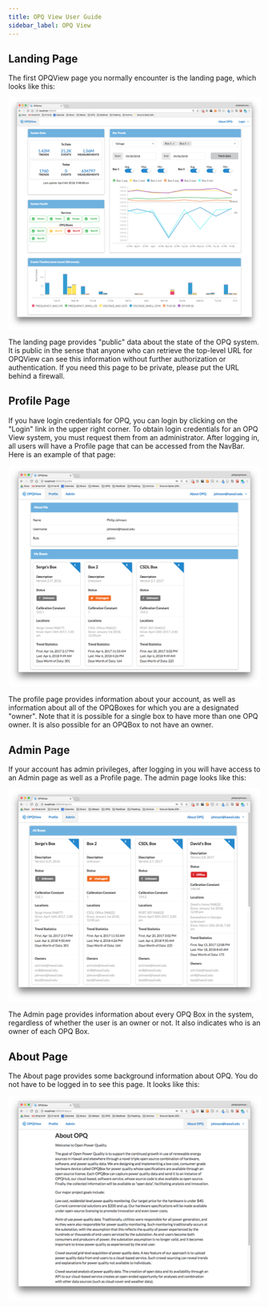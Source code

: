 ```yaml
---
title: OPQ View User Guide
sidebar_label: OPQ View
---
```


## Landing Page

The first OPQView page you normally encounter is the landing page, which looks like this: 

<img src="/docs/assets/view/opqview-landing-page.png" >

The landing page provides "public" data about the state of the OPQ system. It is public in the sense that anyone who can retrieve the top-level URL for OPQView can see this information without further authorization or authentication.  If you need this page to be private, please put the URL behind a firewall. 

## Profile Page

If you have login credentials for OPQ, you can login by clicking on the "Login" link in the upper right corner.  To obtain login credentials for an OPQ View system, you must request them from an administrator. After logging in, all users will have a Profile page that can be accessed from the NavBar.  Here is an example of that page:

<img src="/docs/assets/view/opqview-profile-page.png" >

The profile page provides information about your account, as well as information about all of the OPQBoxes for which you are a designated "owner". Note that it is possible for a single box to have more than one OPQ owner. It is also possible for an OPQBox to not have an owner.  

## Admin Page

If your account has admin privileges, after logging in you will have access to an Admin page as well as a Profile page.  The admin page looks like this:

<img src="/docs/assets/view/opqview-admin-page.png" >

The Admin page provides information about every OPQ Box in the system, regardless of whether the user is an owner or not. It also indicates who is an owner of each OPQ Box.

## About Page

The About page provides some background information about OPQ.  You do not have to be logged in to see this page.  It looks like this:

<img src="/docs/assets/view/opqview-about-page.png" >


